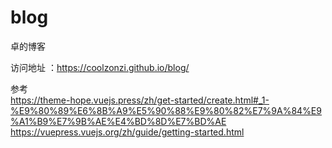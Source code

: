 # blog
卓的博客

访问地址 ：https://coolzonzi.github.io/blog/

参考  
https://theme-hope.vuejs.press/zh/get-started/create.html#_1-%E9%80%89%E6%8B%A9%E5%90%88%E9%80%82%E7%9A%84%E9%A1%B9%E7%9B%AE%E4%BD%8D%E7%BD%AE
https://vuepress.vuejs.org/zh/guide/getting-started.html
